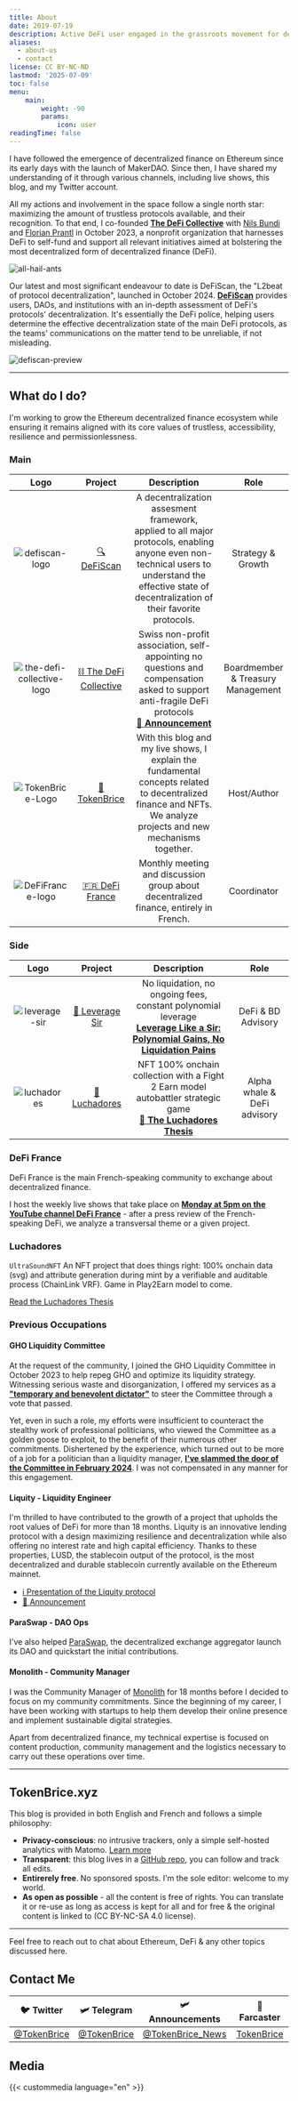 ```yaml
---
title: About
date: 2019-07-19
description: Active DeFi user engaged in the grassroots movement for decentralized finance, in France & across Europe.
aliases:
  - about-us
  - contact
license: CC BY-NC-ND
lastmod: '2025-07-09'
toc: false
menu:
    main: 
        weight: -90
        params:
            icon: user
readingTime: false
---
```


I have followed the emergence of decentralized finance on Ethereum since its early days with the launch of MakerDAO. Since then, I have shared my understanding of it through various channels, including live shows, this blog, and my Twitter account.

All my actions and involvement in the space follow a single north star: maximizing the amount of trustless protocols available, and their recognition. To that end, I co-founded **[The DeFi Collective](https://deficollective.org/)** with [Nils Bundi](https://x.com/nilsbundi) and [Florian Prantl](https://x.com/floowp_) in October 2023, a nonprofit organization that harnesses DeFi to self-fund and support all relevant initiatives aimed at bolstering the most decentralized form of decentralized finance (DeFi).

![all-hail-ants](/img/others/all-hail-ants.jpeg)

Our latest and most significant endeavour to date is DeFiScan, the "L2beat of protocol decentralization", launched in October 2024. **[DeFiScan](https://www.defiscan.info/)** provides users, DAOs, and institutions with an in-depth assessment of DeFi's protocols' decentralization. It's essentially the DeFi police, helping users determine the effective decentralization state of the main DeFi protocols, as the teams' communications on the matter tend to be unreliable, if not misleading.

![defiscan-preview](/img/others/defiscan-preview.png)

---

## What do I do?

I'm working to grow the Ethereum decentralized finance ecosystem while ensuring it remains aligned with its core values of trustless, accessibility, resilience and permissionlessness.

### Main

| Logo | Project | Description | Role |
| :---: | :---: | :---: | :---: |
| ![defiscan-logo](/img/others/defiscan.png) | [🔍 DeFiScan](https://defiscan.info) | A decentralization assesment framework, applied to all major protocols, enabling anyone even non-technical users to understand the effective state of decentralization of their favorite protocols. | Strategy & Growth |
| ![the-defi-collective-logo](/img/others/symbol_tdc_color.png) | [⛓️ The DeFi Collective](https://deficollective.org) | Swiss non-profit association, self-appointing no questions and compensation asked to support anti-fragile DeFi protocols <br> **[📢 Announcement](https://tokenbrice.xyz/posts/2023/defi-collective.md)** | Boardmember & Treasury Management |
| ![TokenBrice-Logo](/img/main/emblem-color-square-250.png) | [🌌 TokenBrice](https://tokenbrice.xyz) | With this blog and my live shows, I explain the fundamental concepts related to decentralized finance and NFTs. We analyze projects and new mechanisms together.| Host/Author |
| ![DeFiFrance-logo](/img/others/defifrance-logo.png) | [🇫🇷 DeFi France](https://docs.defi-france.org) | Monthly meeting and discussion group about decentralized finance, entirely in French. | Coordinator |


### Side

| Logo | Project | Description | Role |
| :---: | :---: | :---: | :---: |
| ![leverage-sir](/img/others/leverage-sir.jpg) | [🎩 Leverage Sir](https://www.sir.trading/) | No liquidation, no ongoing fees, constant polynomial leverage <br> **[Leverage Like a Sir: Polynomial Gains, No Liquidation Pains](https://tokenbrice.xyz/posts/2025/leverage-sir.md)** | DeFi & BD Advisory |
| ![luchadores](/img/others/luchadores.png) | [👊 Luchadores](https://luchadores.io) | NFT 100% onchain collection with a Fight 2 Earn model autobattler strategic game <br> **[🤼 The Luchadores Thesis](https://tokenbrice.xyz/posts/2021/luchadores-nft.md)** | Alpha whale & DeFi advisory |

### DeFi France

DeFi France is the main French-speaking community to exchange about decentralized finance. 

I host the weekly live shows that take place on **[Monday at 5pm on the YouTube channel DeFi France](https://www.youtube.com/c/defifrance)** - after a press review of the French-speaking DeFi, we analyze a transversal theme or a given project.

### Luchadores

`UltraSoundNFT`
An NFT project that does things right: 100% onchain data (svg) and attribute generation during mint by a verifiable and auditable process (ChainLink VRF). Game in Play2Earn model to come.

[Read the Luchadores Thesis](https://tokenbrice.xyz/luchadores-nft/)

### Previous Occupations

#### GHO Liquidity Committee

At the request of the community, I joined the GHO Liquidity Committee in October 2023 to help repeg GHO and optimize its liquidity strategy. Witnessing serious waste and disorganization, I offered my services as a **["temporary and benevolent dictator"](https://x.com/TokenBrice/status/1719328410479059227)** to steer the Committee through a vote that passed.

Yet, even in such a role, my efforts were insufficient to counteract the stealthy work of professional politicians, who viewed the Committee as a golden goose to exploit, to the benefit of their numerous other commitments. Dishertened by the experience, which turned out to be more of a job for a politician than a liquidity manager, **[I've slammed the door of the Committee in February 2024](http://tokenbrice.xyz/farewell-glc/)**. I was not compensated in any manner for this engagement.

#### Liquity - Liquidity Engineer

I'm thrilled to have contributed to the growth of a project that upholds the root values of DeFi for more than 18 months. Liquity is an innovative lending protocol with a design maximizing resilience and decentralization while also offering no interest rate and high capital efficiency. Thanks to these properties, LUSD, the stablecoin output of the protocol, is the most decentralized and durable stablecoin currently available on the Ethereum mainnet.

- [ℹ️ Presentation of the Liquity protocol](https://tokenbrice.xyz/posts/2021/liquity-protocol.md)
- [📢 Announcement]({https://tokenbrice.xyz//content/posts/2022/tokenbrice-liquity.md)


#### ParaSwap - DAO Ops

I've also helped [ParaSwap](https://paraswap.io), the decentralized exchange aggregator launch its DAO and quickstart the initial contributions.

#### Monolith - Community Manager

I was the Community Manager of [Monolith](https://monolith.xyz) for 18 months before I decided to focus on my community commitments. Since the beginning of my career, I have been working with startups to help them develop their online presence and implement sustainable digital strategies. 

Apart from decentralized finance, my technical expertise is focused on content production, community management and the logistics necessary to carry out these operations over time.

---

## TokenBrice.xyz

This blog is provided in both English and French and follows a simple philosophy:

- **Privacy-conscious**: no intrusive trackers, only a simple self-hosted analytics with Matomo. [Learn more](https://tokenbrice.xyz/posts/2020/hello-world/)
- **Transparent**: this blog lives in a [GitHub repo](github.com/tokenbrice/blog/), you can follow and track all edits.
- **Entirerely free**. No sponsored sposts. I'm the sole editor: welcome to my world.
- **As open as possible** - all the content is free of rights. You can translate it or re-use as long as access is kept for all and for free & the original content is linked to (CC BY-NC-SA 4.0 license).

---

Feel free to reach out to chat about Ethereum, DeFi & any other topics discussed here.

## Contact Me

| 🐦 Twitter | 🛩 Telegram | 🛩 Announcements | 👾 Farcaster |
| :---: | :---: | :---: | :---: |
| [@TokenBrice](https://twitter.com/tokenbrice) | [@TokenBrice](https://t.me/tokenbrice) | [@TokenBrice_News](https://t.me/tokenbrice_news) | [TokenBrice](https://hey.xyz/u/tokenbrice) |

## Media

{{< custommedia language="en" >}}
